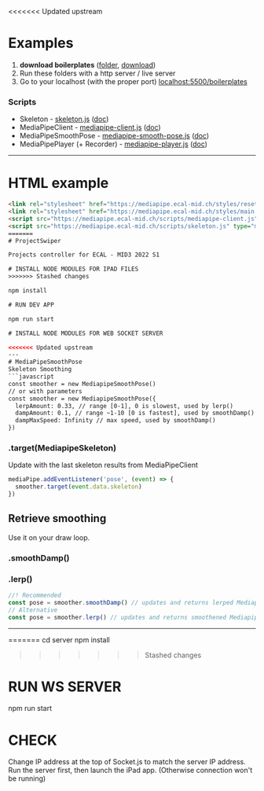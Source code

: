 <<<<<<< Updated upstream
# Examples
1. **download boilerplates** ([folder](/boilerplates), [download](https://minhaskamal.github.io/DownGit/#/home?url=https://github.com/ecal-mid/musee-de-la-main-2022/tree/d44d1b5ecc8feb16583fb3de453c856863f89c2b/boilerplates))
3. Run these folders with a http server / live server
4. Go to your localhost (with the proper port) [localhost:5500/boilerplates](http://localhost:5500/boilerplates/)

### Scripts
- Skeleton - [skeleton.js](https://mediapipe.ecal-mid.ch/scripts/skeleton.js) ([doc](#Skeleton))
- MediaPipeClient - [mediapipe-client.js](https://mediapipe.ecal-mid.ch/scripts/mediapipe-client.js) ([doc](#MediaPipeClient))
- MediaPipeSmoothPose - [mediapipe-smooth-pose.js](https://mediapipe.ecal-mid.ch/scripts/mediapipe-smooth-pose.js) ([doc](#MediaPipeSmoothPose))
- MediaPipePlayer (+ Recorder) - [mediapipe-player.js](https://mediapipe.ecal-mid.ch/scripts/mediapipe-smooth-pose.js) ([doc](#MediapipePlayer))

---
# HTML example
```html
<link rel="stylesheet" href="https://mediapipe.ecal-mid.ch/styles/reset.css">
<link rel="stylesheet" href="https://mediapipe.ecal-mid.ch/styles/main.css">
<script src="https://mediapipe.ecal-mid.ch/scripts/mediapipe-client.js" type="module"></script>
<script src="https://mediapipe.ecal-mid.ch/scripts/skeleton.js" type="module"></script>
=======
# ProjectSwiper

Projects controller for ECAL - MID3 2022 S1

# INSTALL NODE MODULES FOR IPAD FILES
>>>>>>> Stashed changes

npm install

# RUN DEV APP

npm run start

# INSTALL NODE MODULES FOR WEB SOCKET SERVER

<<<<<<< Updated upstream
---
# MediaPipeSmoothPose
Skeleton Smoothing
```javascript
const smoother = new MediapipeSmoothPose()
// or with parameters
const smoother = new MediapipeSmoothPose({
  lerpAmount: 0.33, // range [0-1], 0 is slowest, used by lerp()
  dampAmount: 0.1, // range ~1-10 [0 is fastest], used by smoothDamp()
  dampMaxSpeed: Infinity // max speed, used by smoothDamp()
})
```
### .target(MediapipeSkeleton)
Update with the last skeleton results from MediaPipeClient
```javascript
mediaPipe.addEventListener('pose', (event) => {
  smoother.target(event.data.skeleton)
})
```
## Retrieve smoothing
Use it on your draw loop.
### .smoothDamp()
### .lerp()
```javascript
//! Recommended
const pose = smoother.smoothDamp() // updates and returns lerped MediapipeSkeleton or undefined (if nobody is here)
// Alternative
const pose = smoother.lerp() // updates and returns smoothened MediapipeSkeleton or undefined (if nobody is here)
```
---
=======
cd server
npm install
>>>>>>> Stashed changes

# RUN WS SERVER

npm run start

# CHECK

Change IP address at the top of Socket.js to match the server IP address.<br/>
Run the server first, then launch the iPad app. (Otherwise connection won't be running)
